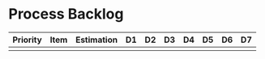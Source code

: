 # Process Backlog

| Priority | Item | Estimation |  D1  | D2 | D3 | D4 | D5 | D6 | D7 |
|:--------:|:----:|:----------:|:----:|----|----|----|----|----|----|
|          |      |            |      |    |    |    |    |    |    |

